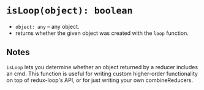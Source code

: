 # `isLoop(object): boolean`
 
* `object: any` &ndash; any object.
* returns whether the given object was created with the `loop` function.

## Notes

 `isLoop` lets you determine whether an object returned by a reducer includes an
 cmd. This function is useful for writing custom higher-order functionality on
 top of redux-loop's API, or for just writing your own combineReducers.
